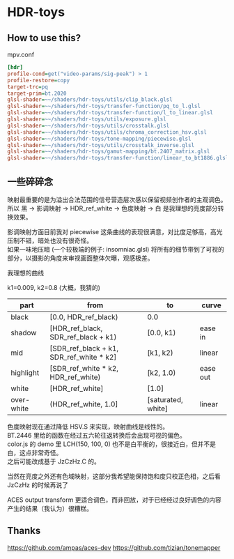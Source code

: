 # HDR-toys

## How to use this?

mpv.conf

```ini
[hdr]
profile-cond=get("video-params/sig-peak") > 1
profile-restore=copy
target-trc=pq
target-prim=bt.2020
glsl-shader=~~/shaders/hdr-toys/utils/clip_black.glsl
glsl-shader=~~/shaders/hdr-toys/transfer-function/pq_to_l.glsl
glsl-shader=~~/shaders/hdr-toys/transfer-function/l_to_linear.glsl
glsl-shader=~~/shaders/hdr-toys/utils/exposure.glsl
glsl-shader=~~/shaders/hdr-toys/utils/crosstalk.glsl
glsl-shader=~~/shaders/hdr-toys/utils/chroma_correction_hsv.glsl
glsl-shader=~~/shaders/hdr-toys/tone-mapping/piecewise.glsl
glsl-shader=~~/shaders/hdr-toys/utils/crosstalk_inverse.glsl
glsl-shader=~~/shaders/hdr-toys/gamut-mapping/bt.2407_matrix.glsl
glsl-shader=~~/shaders/hdr-toys/transfer-function/linear_to_bt1886.glsl
```

## 一些碎碎念

映射最重要的是为溢出合法范围的信号营造层次感以保留视频创作者的主观调色。  
所以 黑 -> 影调映射 -> HDR_ref_white -> 色度映射 -> 白 是我理想的亮度部分转换效果。

影调映射方面目前我对 piecewise 这条曲线的表现很满意，对比度足够高，高光压制不错，暗处也没有很奇怪。  
如果一味地压暗 (一个较极端的例子: insomniac.glsl) 将所有的细节带到了可视的部分，以摄影的角度来审视画面整体欠曝，观感极差。

我理想的曲线

k1=0.009, k2=0.8 (大概，我猜的)

| part       | from                                      | to                 | curve    |
| ---------- | ----------------------------------------- | ------------------ | -------- |
| black      | [0.0, HDR_ref_black)                      | 0.0                |          |
| shadow     | [HDR_ref_black, SDR_ref_black + k1)       | [0.0, k1)          | ease in  |
| mid        | [SDR_ref_black + k1, SDR_ref_white \* k2] | [k1, k2)           | linear   |
| highlight  | [SDR_ref_white \* k2, HDR_ref_white)      | [k2, 1.0)          | ease out |
| white      | [HDR_ref_white]                           | [1.0]              |          |
| over-white | (HDR_ref_white, 1.0]                      | [saturated, white] | linear   |

色度映射现在通过降低 HSV.S 来实现，映射曲线是线性的。  
BT.2446 里给的函数在经过五六轮往返转换后会出现可视的偏色。  
color.js 的 demo 里 LCH(150, 100, 0) 也不是白平衡的，很接近白，但并不是白，这点非常奇怪。  
之后可能改成基于 JzCzHz.C 的。

当然在亮度之外还有色域映射，这部分我希望能保持饱和度只校正色相，之后看 JzCzHz 的时候再说了

ACES output transform 更适合调色，而非回放，对于已经经过良好调色的内容产生的结果（我认为）很糟糕。

## Thanks

<https://github.com/ampas/aces-dev>
<https://github.com/tizian/tonemapper>
